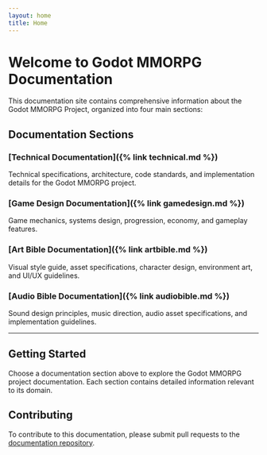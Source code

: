 ```yaml
---
layout: home
title: Home
---
```


# Welcome to Godot MMORPG Documentation

This documentation site contains comprehensive information about the Godot MMORPG Project, organized into four main sections:

## Documentation Sections

### [Technical Documentation]({% link technical.md %})
Technical specifications, architecture, code standards, and implementation details for the Godot MMORPG project.

### [Game Design Documentation]({% link gamedesign.md %})
Game mechanics, systems design, progression, economy, and gameplay features.

### [Art Bible Documentation]({% link artbible.md %})
Visual style guide, asset specifications, character design, environment art, and UI/UX guidelines.

### [Audio Bible Documentation]({% link audiobible.md %})
Sound design principles, music direction, audio asset specifications, and implementation guidelines.

---

## Getting Started

Choose a documentation section above to explore the Godot MMORPG project documentation. Each section contains detailed information relevant to its domain.

## Contributing

To contribute to this documentation, please submit pull requests to the [documentation repository](https://github.com/GDMMORPG/docs).
